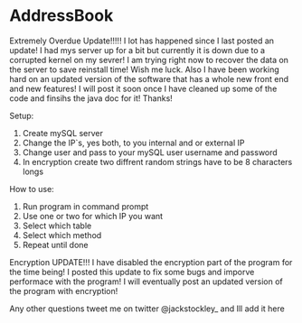 # AddressBook
Extremely Overdue Update!!!!!
I lot has happened since I last posted an update!  I had mys server up for a bit but currently it is down due to a corrupted kernel on my sevrer! I am trying right now to recover the data on the server to save reinstall time! Wish me luck. Also I have been working hard on an updated version of the software that has a whole new front end and new features! I will post it soon once I have cleaned up some of the code and finsihs the java doc for it! Thanks!

Setup:
1. Create mySQL server
2. Change the IP`s, yes both, to you internal and or external IP
3. Change user and pass to your mySQL user username and password
4. In encryption create two diffrent random strings have to be 8 characters longs 

How to use:
1. Run program in command prompt
2. Use one or two for which IP you want
3. Select which table
4. Select which method
5. Repeat until done

Encryption UPDATE!!!
I have disabled the encryption part of the program for the time being!
I posted this update to fix some bugs and imporve performace with the program!
I will eventually post an updated version of the program with encryption!

Any other questions tweet me on twitter @jackstockley_ and Ill add it here
